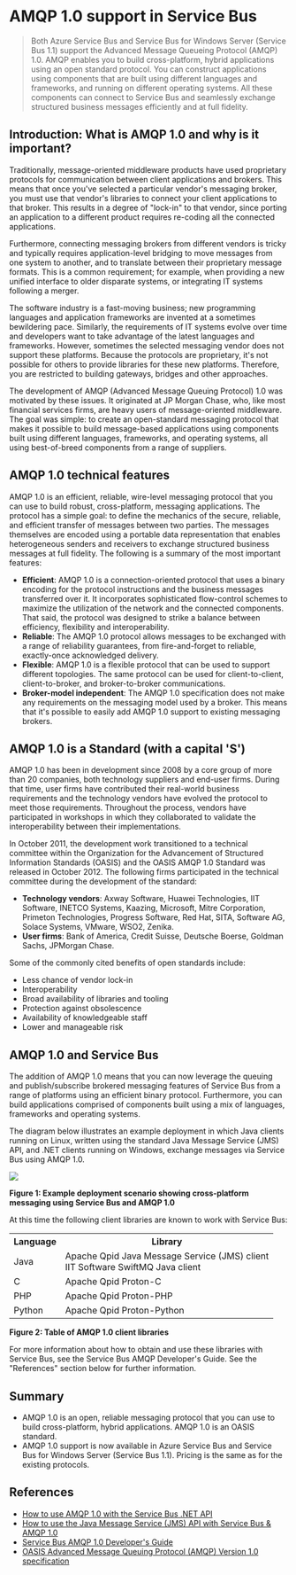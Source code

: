 # AMQP 1.0 support in Service Bus


>Both Azure Service Bus and Service Bus for Windows Server (Service Bus 1.1) support the Advanced Message Queueing Protocol (AMQP) 1.0. AMQP enables you to build cross-platform, hybrid applications using an open standard protocol. You can construct applications using components that are built using different languages and frameworks, and running on different operating systems. All these components can connect to Service Bus and seamlessly exchange structured business messages efficiently and at full fidelity.

## Introduction: What is AMQP 1.0 and why is it important?

Traditionally, message-oriented middleware products have used proprietary protocols for communication between client applications and brokers. This means that once you've selected a particular vendor's messaging broker, you must use that vendor's libraries to connect your client applications to that broker. This results in a degree of "lock-in" to that vendor, since porting an application to a different product requires re-coding all the connected applications. 

Furthermore, connecting messaging brokers from different vendors is tricky and typically requires application-level bridging to move messages from one system to another, and to translate between their proprietary message formats. This is a common requirement; for example, when providing a new unified interface to older disparate systems, or integrating IT systems following a merger.

The software industry is a fast-moving business; new programming languages and application frameworks are invented at a sometimes bewildering pace. Similarly, the requirements of IT systems evolve over time and developers want to take advantage of the latest languages and frameworks. However, sometimes the selected messaging vendor does not support these platforms. Because the protocols are proprietary, it's not possible for others to provide libraries for these new platforms. Therefore, you are restricted to building gateways, bridges and other approaches.

The development of AMQP (Advanced Message Queuing Protocol) 1.0 was motivated by these issues. It originated at JP Morgan Chase, who, like most financial services firms, are heavy users of message-oriented middleware. The goal was simple: to create an open-standard messaging protocol that makes it possible to build message-based applications using components built using different languages, frameworks, and operating systems, all using best-of-breed components from a range of suppliers.

## AMQP 1.0 technical features

AMQP 1.0 is an efficient, reliable, wire-level messaging protocol that you can use to build robust, cross-platform, messaging applications. The protocol has a simple goal: to define the mechanics of the secure, reliable, and efficient transfer of messages between two parties. The messages themselves are encoded using a portable data representation that enables heterogeneous senders and receivers to exchange structured business messages at full fidelity. The following is a summary of the most important features:

*    **Efficient**: AMQP 1.0 is a connection-oriented protocol that uses a binary encoding for the protocol instructions and the business messages transferred over it. It incorporates sophisticated flow-control schemes to maximize the utilization of the network and the connected components. That said, the protocol was designed to strike a balance between efficiency, flexibility and interoperability.
*    **Reliable**: The AMQP 1.0 protocol allows messages to be exchanged with a range of reliability guarantees, from fire-and-forget to reliable, exactly-once acknowledged delivery.
*    **Flexible**: AMQP 1.0 is a flexible protocol that can be used to support different topologies. The same protocol can be used for client-to-client, client-to-broker, and broker-to-broker communications.
*    **Broker-model independent**: The AMQP 1.0 specification does not make any requirements on the messaging model used by a broker. This means that it's possible to easily add AMQP 1.0 support to existing messaging brokers.

## AMQP 1.0 is a Standard (with a capital 'S')

AMQP 1.0 has been in development since 2008 by a core group of more than 20 companies, both technology suppliers and end-user firms. During that time, user firms have contributed their real-world business requirements and the technology vendors have evolved the protocol to meet those requirements. Throughout the process, vendors have participated in workshops in which they collaborated to validate the interoperability between their implementations.

In October 2011, the development work transitioned to a technical committee within the Organization for the Advancement of Structured Information Standards (OASIS) and the OASIS AMQP 1.0 Standard was released in October 2012. The following firms participated in the technical committee during the development of the standard:

*    **Technology vendors**: Axway Software, Huawei Technologies, IIT Software, INETCO Systems, Kaazing, Microsoft, Mitre Corporation, Primeton Technologies, Progress Software, Red Hat, SITA, Software AG, Solace Systems, VMware, WSO2, Zenika.
*    **User firms**: Bank of America, Credit Suisse, Deutsche Boerse, Goldman Sachs, JPMorgan Chase.

Some of the commonly cited benefits of open standards include:

*    Less chance of vendor lock-in
*    Interoperability
*    Broad availability of libraries and tooling
*    Protection against obsolescence
*    Availability of knowledgeable staff
*    Lower and manageable risk

## AMQP 1.0 and Service Bus

The addition of AMQP 1.0 means that you can now leverage the queuing and publish/subscribe brokered messaging features of Service Bus from a range of platforms using an efficient binary protocol. Furthermore, you can build applications comprised of components built using a mix of languages, frameworks and operating systems.

The diagram below illustrates an example deployment in which Java clients running on Linux, written using the standard Java Message Service (JMS) API, and .NET clients running on Windows, exchange messages via Service Bus using AMQP 1.0.

![][0]

**Figure 1: Example deployment scenario showing cross-platform messaging using Service Bus and AMQP 1.0**

At this time the following client libraries are known to work with Service Bus:

<table>
  <tr>
    <th>Language</th>
    <th>Library</th>
  </tr>
  <tr>
    <td>Java</td>
    <td>Apache Qpid Java Message Service (JMS) client<br/>
        IIT Software SwiftMQ Java client</td>
  </tr>
  <tr>
    <td>C</td>
    <td>Apache Qpid Proton-C</td>
  </tr>
  <tr>
    <td>PHP</td>
    <td>Apache Qpid Proton-PHP</td>
  </tr>
  <tr>
    <td>Python</td>
    <td>Apache Qpid Proton-Python</td>
  </tr>

</table>


**Figure 2: Table of AMQP 1.0 client libraries**

For more information about how to obtain and use these libraries with Service Bus, see the Service Bus AMQP Developer's Guide. See the "References" section below for further information.

## Summary

*    AMQP 1.0 is an open, reliable messaging protocol that you can use to build cross-platform, hybrid applications. AMQP 1.0 is an OASIS standard.
*    AMQP 1.0 support is now available in Azure Service Bus and Service Bus for Windows Server (Service Bus 1.1). Pricing is the same as for the existing protocols.

## References

*    [How to use AMQP 1.0 with the Service Bus .NET API](/documentation/articles/service-bus-dotnet-advanced-message-queuing/)
*    [How to use the Java Message Service (JMS) API with Service Bus & AMQP 1.0](/documentation/articles/service-bus-java-how-to-use-jms-api-amqp/)
*    [Service Bus AMQP 1.0 Developer's Guide](http://msdn.microsoft.com/zh-cn/library/azure/jj841071.aspx)
*    [OASIS Advanced Message Queuing Protocol (AMQP) Version 1.0 specification](http://docs.oasis-open.org/amqp/core/v1.0/os/amqp-core-complete-v1.0-os.pdf)

[0]: ./media/service-bus-amqp-overview/Example1.png

